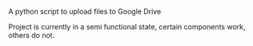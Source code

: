 A python script to upload files to Google Drive

Project is currently in a semi functional state, certain components work, others do not.
